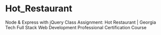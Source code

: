 # Hot_Restaurant
Node &amp; Express with jQuery Class Assignment: Hot Restaurant | Georgia Tech Full Stack Web Development Professional Certification Course
